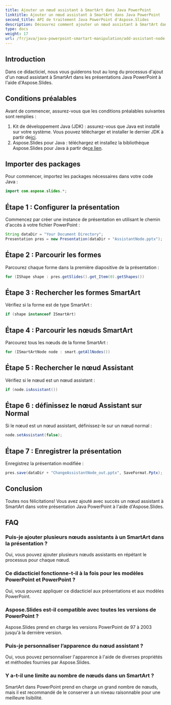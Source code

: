 ```yaml
---
title: Ajouter un nœud assistant à SmartArt dans Java PowerPoint
linktitle: Ajouter un nœud assistant à SmartArt dans Java PowerPoint
second_title: API de traitement Java PowerPoint d'Aspose.Slides
description: Découvrez comment ajouter un nœud assistant à SmartArt dans les présentations Java PowerPoint à l'aide d'Aspose.Slides. Améliorez vos compétences en édition PowerPoint.
type: docs
weight: 17
url: /fr/java/java-powerpoint-smartart-manipulation/add-assistant-node-smartart-java-powerpoint/
---
```

## Introduction
Dans ce didacticiel, nous vous guiderons tout au long du processus d'ajout d'un nœud assistant à SmartArt dans les présentations Java PowerPoint à l'aide d'Aspose.Slides.
## Conditions préalables
Avant de commencer, assurez-vous que les conditions préalables suivantes sont remplies :
1.  Kit de développement Java (JDK) : assurez-vous que Java est installé sur votre système. Vous pouvez télécharger et installer le dernier JDK à partir de[ici](https://www.oracle.com/java/technologies/javase-jdk15-downloads.html).
2.  Aspose.Slides pour Java : téléchargez et installez la bibliothèque Aspose.Slides pour Java à partir de[ce lien](https://releases.aspose.com/slides/java/).

## Importer des packages
Pour commencer, importez les packages nécessaires dans votre code Java :
```java
import com.aspose.slides.*;
```
## Étape 1 : Configurer la présentation
Commencez par créer une instance de présentation en utilisant le chemin d'accès à votre fichier PowerPoint :
```java
String dataDir = "Your Document Directory";
Presentation pres = new Presentation(dataDir + "AssistantNode.pptx");
```
## Étape 2 : Parcourir les formes
Parcourez chaque forme dans la première diapositive de la présentation :
```java
for (IShape shape : pres.getSlides().get_Item(0).getShapes())
```
## Étape 3 : Rechercher les formes SmartArt
Vérifiez si la forme est de type SmartArt :
```java
if (shape instanceof ISmartArt)
```
## Étape 4 : Parcourir les nœuds SmartArt
Parcourez tous les nœuds de la forme SmartArt :
```java
for (ISmartArtNode node : smart.getAllNodes())
```
## Étape 5 : Rechercher le nœud Assistant
Vérifiez si le nœud est un nœud assistant :
```java
if (node.isAssistant())
```
## Étape 6 : définissez le nœud Assistant sur Normal
Si le nœud est un nœud assistant, définissez-le sur un nœud normal :
```java
node.setAssistant(false);
```
## Étape 7 : Enregistrer la présentation
Enregistrez la présentation modifiée :
```java
pres.save(dataDir + "ChangeAssistantNode_out.pptx", SaveFormat.Pptx);
```

## Conclusion
Toutes nos félicitations! Vous avez ajouté avec succès un nœud assistant à SmartArt dans votre présentation Java PowerPoint à l'aide d'Aspose.Slides.

## FAQ
### Puis-je ajouter plusieurs nœuds assistants à un SmartArt dans la présentation ?
Oui, vous pouvez ajouter plusieurs nœuds assistants en répétant le processus pour chaque nœud.
### Ce didacticiel fonctionne-t-il à la fois pour les modèles PowerPoint et PowerPoint ?
Oui, vous pouvez appliquer ce didacticiel aux présentations et aux modèles PowerPoint.
### Aspose.Slides est-il compatible avec toutes les versions de PowerPoint ?
Aspose.Slides prend en charge les versions PowerPoint de 97 à 2003 jusqu'à la dernière version.
### Puis-je personnaliser l’apparence du nœud assistant ?
Oui, vous pouvez personnaliser l'apparence à l'aide de diverses propriétés et méthodes fournies par Aspose.Slides.
### Y a-t-il une limite au nombre de nœuds dans un SmartArt ?
SmartArt dans PowerPoint prend en charge un grand nombre de nœuds, mais il est recommandé de le conserver à un niveau raisonnable pour une meilleure lisibilité.